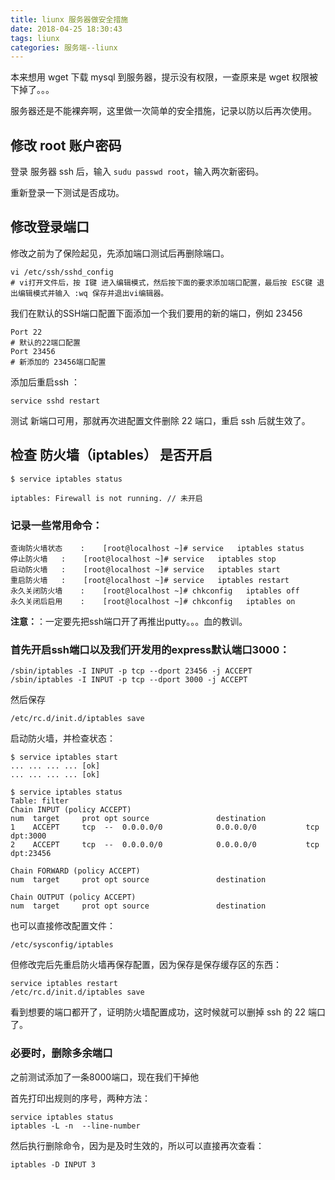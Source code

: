 ```yaml
---
title: liunx 服务器做安全措施
date: 2018-04-25 18:30:43
tags: liunx
categories: 服务端--liunx
---
```


本来想用 wget 下载 mysql 到服务器，提示没有权限，一查原来是 wget 权限被下掉了。。。

服务器还是不能裸奔啊，这里做一次简单的安全措施，记录以防以后再次使用。
<!-- more -->

## 修改 root 账户密码

登录 服务器 ssh 后，输入 `sudu passwd root`，输入两次新密码。

重新登录一下测试是否成功。

## 修改登录端口 

修改之前为了保险起见，先添加端口测试后再删除端口。

```
vi /etc/ssh/sshd_config
# vi打开文件后，按 I键 进入编辑模式，然后按下面的要求添加端口配置，最后按 ESC键 退出编辑模式并输入 :wq 保存并退出vi编辑器。
```

我们在默认的SSH端口配置下面添加一个我们要用的新的端口，例如 23456

```
Port 22
# 默认的22端口配置
Port 23456
# 新添加的 23456端口配置
```

添加后重启ssh ：

```
service sshd restart
```

测试 新端口可用，那就再次进配置文件删除 22 端口，重启 ssh 后就生效了。
 
## 检查 防火墙（iptables） 是否开启

```
$ service iptables status

iptables: Firewall is not running. // 未开启
```

### 记录一些常用命令：

```
查询防火墙状态    :    [root@localhost ~]# service   iptables status
停止防火墙   :    [root@localhost ~]# service   iptables stop
启动防火墙   :    [root@localhost ~]# service   iptables start
重启防火墙   :    [root@localhost ~]# service   iptables restart
永久关闭防火墙    :    [root@localhost ~]# chkconfig   iptables off
永久关闭后启用    :    [root@localhost ~]# chkconfig   iptables on
```

**注意：**：一定要先把ssh端口开了再推出putty。。。血的教训。

### 首先开启ssh端口以及我们开发用的express默认端口3000：

```
/sbin/iptables -I INPUT -p tcp --dport 23456 -j ACCEPT
/sbin/iptables -I INPUT -p tcp --dport 3000 -j ACCEPT
```

然后保存

```
/etc/rc.d/init.d/iptables save
```

启动防火墙，并检查状态：

```
$ service iptables start
... ... ... ... [ok]
... ... ... ... [ok]

$ service iptables status
Table: filter
Chain INPUT (policy ACCEPT)
num  target     prot opt source               destination
1    ACCEPT     tcp  --  0.0.0.0/0            0.0.0.0/0           tcp dpt:3000
2    ACCEPT     tcp  --  0.0.0.0/0            0.0.0.0/0           tcp dpt:23456

Chain FORWARD (policy ACCEPT)
num  target     prot opt source               destination

Chain OUTPUT (policy ACCEPT)
num  target     prot opt source               destination

```

也可以直接修改配置文件：

```
/etc/sysconfig/iptables  
```

但修改完后先重启防火墙再保存配置，因为保存是保存缓存区的东西：

```
service iptables restart
/etc/rc.d/init.d/iptables save
```

看到想要的端口都开了，证明防火墙配置成功，这时候就可以删掉 ssh 的 22 端口了。

### 必要时，删除多余端口

之前测试添加了一条8000端口，现在我们干掉他

首先打印出规则的序号，两种方法：

```
service iptables status
iptables -L -n  --line-number 
```

然后执行删除命令，因为是及时生效的，所以可以直接再次查看：

```
iptables -D INPUT 3
```

